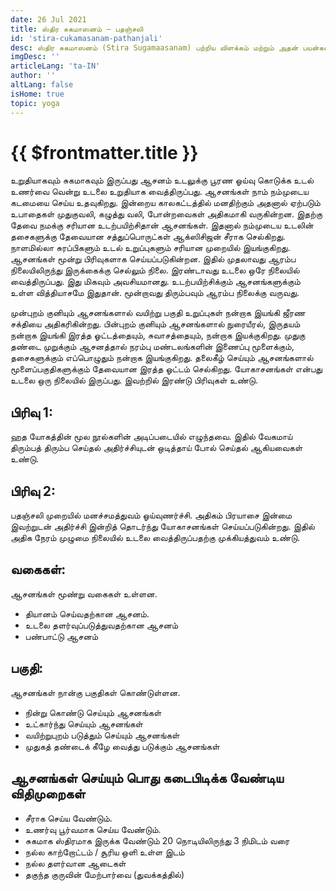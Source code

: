 ```yaml
---
date: 26 Jul 2021
title: ஸ்திர சுகமாஸனம் – பதஞ்சலி
id: 'stira-cukamasanam-pathanjali'
desc: ஸ்திர சுகமாஸனம் (Stira Sugamaasanam) பற்றிய விளக்கம் மற்றும் அதன் பயன்கள்
imgDesc: ''
articleLang: 'ta-IN'
author: ''
altLang: false
isHome: true
topic: yoga
---
```


<altLang />

# {{ $frontmatter.title }}

உறுதியாகவும் சுகமாகவும் இருப்பது ஆசனம் உடலுக்கு பூரண ஓய்வு கொடுக்க உடல் உணர்வை வென்று உடலை உறுதியாக வைத்திருப்பது. ஆசனங்கள் நாம் நம்முடைய கடமையை செய்ய உதவுகிறது. இன்றைய காலகட்டத்தில் மனதிற்கும் அதனால் ஏற்படும் உபாதைகள் முதுகுவலி, கழுத்து வலி, போன்றவைகள் அதிகமாகி வருகின்றன. இதற்கு தேவை நமக்கு சரியான உடற்பயிற்சிதான் ஆசனங்கள். இதனால் நம்முடைய உடலின் தசைகளுக்கு தேவையான சத்துப்பொருட்கள் ஆக்ஸிசிஜன் சீராக செல்கிறது. நாளமில்லா சுரப்பிகளும் உடல் உறுப்புகளும் சரியான முறையில் இயங்குகிறது. ஆசனங்கள் மூன்று பிரிவுகளாக செய்யப்படுகின்றன. இதில் முதலாவது ஆரம்ப நிலையிலிருந்து இருக்கைக்கு செல்லும் நிலை. இரண்டாவது உடலை ஒரே நிலையில் வைத்திருப்பது. இது மிகவும் அவசியமானது. உடற்பயிற்சிக்கும் ஆசனங்களுக்கும் உள்ள வித்தியாசமே இதுதான். மூன்றாவது திரும்பவும் ஆரம்ப நிலைக்கு வருவது.

முன்புறம் குனியும் ஆசனங்களால் வயிற்று பகுதி உறுப்புகள் நன்றாக இயங்கி ஜீரண சக்தியை அதிகரிகின்றது. பின்புறம் குனியும் ஆசனங்களால் நுரையீரல், இருதயம் நன்றாக இயங்கி இரத்த ஓட்டத்தையும், சுவாசத்தையும், நன்றாக இயக்குகிறது. முதுகு தண்டை முறுக்கும் ஆசனத்தால் நரம்பு மண்டலங்களின் இணைப்பு மூளைக்கும், தசைகளுக்கும் எப்பொழுதும் நன்றாக இயங்குகிறது. தலைகீழ் செய்யும் ஆசனங்களால் மூளைப்பகுதிகளுக்கும் தேவையான இரத்த ஓட்டம் செல்கிறது. யோகாசனங்கள் என்பது உடலை ஒரு நிலையில் இருப்பது. இவற்றில் இரண்டு பிரிவுகள் உண்டு.

## பிரிவு 1:
ஹத யோகத்தின் மூல நூல்களின் அடிப்படையில் எழுந்தவை. இதில் வேகமாய் திரும்பத் திரும்ப செய்தல் அதிர்ச்சியுடன் ஒடித்தாய் போல் செய்தல் ஆகியவைகள் உண்டு.
## பிரிவு 2:
பதஞ்சலி முறையில் மனச்சமத்துவம் ஓய்வுணர்ச்சி. அதிகம் பிரயாசை இன்மை இவற்றுடன் அதிர்ச்சி இன்றித் தொடர்ந்து யோகாசனங்கள் செய்யப்படுகின்றது. இதில் அதிக நேரம் முழுமை நிலையில் உடலை வைத்திருப்பதற்கு முக்கியத்துவம் உண்டு.
## வகைகள்:
ஆசனங்கள் மூண்று வகைகள் உள்ளன.
 - தியானம் செய்வதற்கான ஆசனம்.
 - உடலை தளர்வுப்படுத்துவதற்கான ஆசனம்
 - பண்பாட்டு ஆசனம்

## பகுதி:
ஆசனங்கள் நான்கு பகுதிகள் கொண்டுள்ளன.
 - நின்று கொண்டு செய்யும் ஆசனங்கள்
 - உட்கார்ந்து செய்யும் ஆசனங்கள்
 - வயிற்றுபுறம் படுத்தும் செய்யும் ஆசனங்கள்
 - முதுகத் தண்டைக் கீழே வைத்து படுக்கும் ஆசனங்கள்

## ஆசனங்கள் செய்யும் பொது கடைபிடிக்க வேண்டிய விதிமுறைகள் 
 - சீராக செய்ய வேண்டும்.
 - உணர்வு பூர்வமாக செய்ய வேண்டும்.
 - சுகமாக ஸ்திரமாக இருக்க வேண்டும் 20 நொடியிலிருந்து 3 நிமிடம் வரை
 - நல்ல காற்றோட்டம் / சூரிய ஒளி உள்ள இடம்
 - நல்ல தளர்வான ஆடைகள்
 - தகுந்த குருவின் மேற்பார்வை (துவக்கத்தில்)
